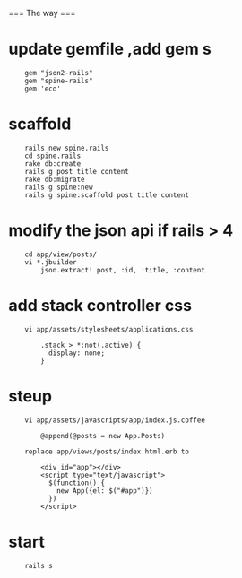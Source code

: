 
=== The way ===

update gemfile ,add gem s
===========================
		gem "json2-rails"
		gem "spine-rails"
		gem 'eco'

scaffold
===========================
		rails new spine.rails
		cd spine.rails
		rake db:create
		rails g post title content
		rake db:migrate
		rails g spine:new
		rails g spine:scaffold post title content

modify the json api if rails > 4
============================
		cd app/view/posts/
		vi *.jbuilder
			json.extract! post, :id, :title, :content

add stack controller css 
============================
        vi app/assets/stylesheets/applications.css

	        .stack > *:not(.active) {
			  display: none;
			}

steup
=============================
		vi app/assets/javascripts/app/index.js.coffee

		    @append(@posts = new App.Posts)

		replace app/views/posts/index.html.erb to 

			<div id="app"></div>
			<script type="text/javascript">
			  $(function() {
			    new App({el: $("#app")})
			  })
			</script>

start
=============================
		rails s
